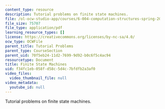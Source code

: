 ```yaml
---
content_type: resource
description: Tutorial problems on finite state machines.
file: /ol-ocw-studio-app/courses/6-004-computation-structures-spring-2009/f34fc1eb058fd58c5d4c7bfdfb2a3af0_MIT6_004s09_tutor07.pdf
file_size: 75707
file_type: application/pdf
learning_resource_types: []
license: https://creativecommons.org/licenses/by-nc-sa/4.0/
ocw_type: OCWFile
parent_title: Tutorial Problems
parent_type: CourseSection
parent_uid: 70f5eb24-11d2-7699-9d92-b0c6f5c4ac94
resourcetype: Document
title: Finite State Machines
uid: f34fc1eb-058f-d58c-5d4c-7bfdfb2a3af0
video_files:
  video_thumbnail_file: null
video_metadata:
  youtube_id: null
---
```

Tutorial problems on finite state machines.